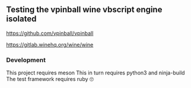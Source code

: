 ## Testing the vpinball wine vbscript engine isolated

https://github.com/vpinball/vpinball

https://gitlab.winehq.org/wine/wine

### Development

This project requires meson
This in turn requires python3 and ninja-build
The test framework requires ruby 🙄
